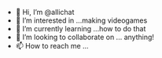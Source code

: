 - 👋 Hi, I’m @allichat
- 👀 I’m interested in ...making videogames
- 🌱 I’m currently learning ...how to do that
- 💞️ I’m looking to collaborate on ... anything!
- 📫 How to reach me ...

<!---
allichat/allichat is a ✨ special ✨ repository because its `README.md` (this file) appears on your GitHub profile.
You can click the Preview link to take a look at your changes.
--->
